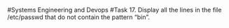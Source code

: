 #Systems Engineering and Devops
#Task 17.
Display all the lines in the file /etc/passwd that do not contain the pattern “bin”.

